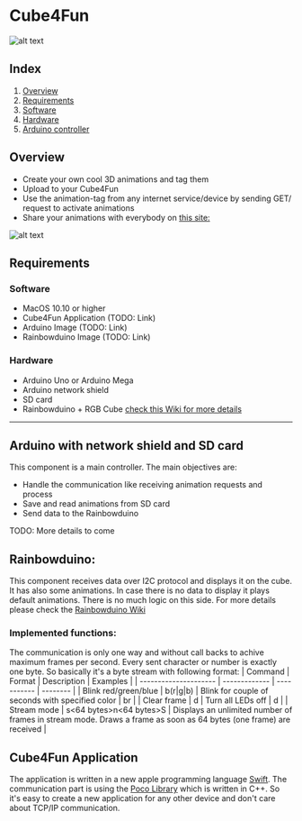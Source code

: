 # Cube4Fun
![alt text][logo]

## Index
 1. [Overview](#overview)
 2. [Requirements](#requirements)
 3. [Software](##software)
 4. [Hardware](##hardware)
 5. [Arduino controller](#arduino-with-network-shield-and-sd-card)

## Overview
* Create your own cool 3D animations and tag them
* Upload to your Cube4Fun
* Use the animation-tag from any internet service/device by sending GET/  request to activate animations
* Share your animations with everybody on [this site:](http://www.cube4fun.net)

![alt text][overviewIMG1]

## Requirements
### Software
* MacOS 10.10 or higher
* Cube4Fun Application (TODO: Link)
* Arduino Image (TODO: Link)
* Rainbowduino Image (TODO: Link)
 
### Hardware
* Arduino Uno or Arduino Mega
* Arduino network shield
* SD card
* Rainbowduino + RGB Cube [check this Wiki for more details](http://www.seeedstudio.com/wiki/Rainbow_Cube)

----

## Arduino with network shield and SD card
This component is a main controller. The main objectives are:
 * Handle the communication like receiving animation requests and process 
 * Save and read animations from SD card
 * Send data to the Rainbowduino
 
TODO: More details to come

## Rainbowduino:
This component receives data over I2C protocol and displays it on the cube.
It has also some animations. In case there is no data to display it plays default animations.
There is no much logic on this side. For more details please check the [Rainbowduino Wiki](http://www.seeedstudio.com/wiki/Rainbow_Cube)

### Implemented functions:
The communication is only one way and without call backs to achive maximum frames per second. Every sent character or number is exactly one byte. So basically it's a byte stream with following format:
| Command               | Format        | Description | Examples | 
| --------------------- | ------------- | ----------- | -------- |
| Blink red/green/blue  | b(r|g|b)      | Blink for couple of seconds with specified color | br |
| Clear frame           | d             | Turn all LEDs off | d |
| Stream mode           | s<64 bytes>n<64 bytes>S | Displays an unlimited number of frames in stream mode. Draws a frame as soon as 64 bytes (one frame) are received | 



## Cube4Fun Application
The application is written in a new apple programming language [Swift](https://developer.apple.com/swift/). The communication part is using the [Poco Library](http://pocoproject.org/) which is written in C++. So it's easy to create a new application for any other device and don't care about TCP/IP communication.



[logo]: http://cube4fun.net/public/Cube6-128j.png "Logo"
[overviewIMG1]: http://cube4fun.net/public/Overview-Pic1.png "Overview"
